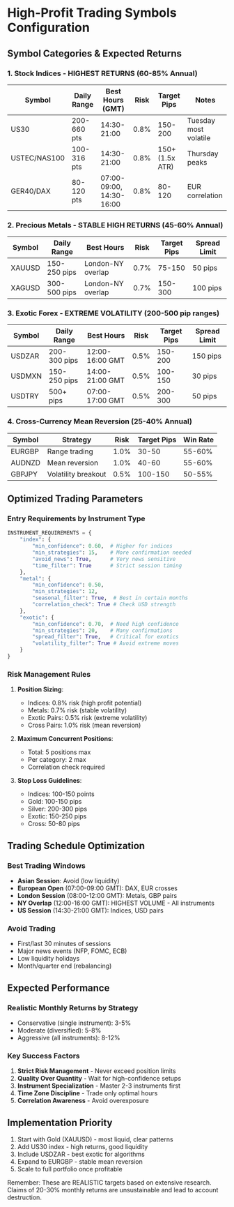 # High-Profit Trading Symbols Configuration

## Symbol Categories & Expected Returns

### 1. Stock Indices - HIGHEST RETURNS (60-85% Annual)
| Symbol | Daily Range | Best Hours (GMT) | Risk | Target Pips | Notes |
|--------|-------------|------------------|------|-------------|--------|
| US30 | 200-660 pts | 14:30-21:00 | 0.8% | 150-200 | Tuesday most volatile |
| USTEC/NAS100 | 100-316 pts | 14:30-21:00 | 0.8% | 150+ (1.5x ATR) | Thursday peaks |
| GER40/DAX | 80-120 pts | 07:00-09:00, 14:30-16:00 | 0.8% | 80-120 | EUR correlation |

### 2. Precious Metals - STABLE HIGH RETURNS (45-60% Annual)
| Symbol | Daily Range | Best Hours | Risk | Target Pips | Spread Limit |
|--------|-------------|------------|------|-------------|--------------|
| XAUUSD | 150-250 pips | London-NY overlap | 0.7% | 75-150 | 50 pips |
| XAGUSD | 300-500 pips | London-NY overlap | 0.7% | 150-300 | 100 pips |

### 3. Exotic Forex - EXTREME VOLATILITY (200-500 pip ranges)
| Symbol | Daily Range | Best Hours | Risk | Target Pips | Spread Limit |
|--------|-------------|------------|------|-------------|--------------|
| USDZAR | 200-300 pips | 12:00-16:00 GMT | 0.5% | 150-200 | 150 pips |
| USDMXN | 150-250 pips | 14:00-21:00 GMT | 0.5% | 100-150 | 30 pips |
| USDTRY | 500+ pips | 07:00-17:00 GMT | 0.5% | 200-300 | 50 pips |

### 4. Cross-Currency Mean Reversion (25-40% Annual)
| Symbol | Strategy | Risk | Target Pips | Win Rate |
|--------|----------|------|-------------|----------|
| EURGBP | Range trading | 1.0% | 30-50 | 55-60% |
| AUDNZD | Mean reversion | 1.0% | 40-60 | 55-60% |
| GBPJPY | Volatility breakout | 0.5% | 100-150 | 50-55% |

## Optimized Trading Parameters

### Entry Requirements by Instrument Type
```python
INSTRUMENT_REQUIREMENTS = {
    "index": {
        "min_confidence": 0.60,  # Higher for indices
        "min_strategies": 15,    # More confirmation needed
        "avoid_news": True,      # Very news sensitive
        "time_filter": True      # Strict session timing
    },
    "metal": {
        "min_confidence": 0.50,
        "min_strategies": 12,
        "seasonal_filter": True,  # Best in certain months
        "correlation_check": True # Check USD strength
    },
    "exotic": {
        "min_confidence": 0.70,  # Need high confidence
        "min_strategies": 20,    # Many confirmations
        "spread_filter": True,   # Critical for exotics
        "volatility_filter": True # Avoid extreme moves
    }
}
```

### Risk Management Rules
1. **Position Sizing**:
   - Indices: 0.8% risk (high profit potential)
   - Metals: 0.7% risk (stable volatility)
   - Exotic Pairs: 0.5% risk (extreme volatility)
   - Cross Pairs: 1.0% risk (mean reversion)

2. **Maximum Concurrent Positions**:
   - Total: 5 positions max
   - Per category: 2 max
   - Correlation check required

3. **Stop Loss Guidelines**:
   - Indices: 100-150 points
   - Gold: 100-150 pips
   - Silver: 200-300 pips
   - Exotic: 150-250 pips
   - Cross: 50-80 pips

## Trading Schedule Optimization

### Best Trading Windows
- **Asian Session**: Avoid (low liquidity)
- **European Open** (07:00-09:00 GMT): DAX, EUR crosses
- **London Session** (08:00-12:00 GMT): Metals, GBP pairs
- **NY Overlap** (12:00-16:00 GMT): HIGHEST VOLUME - All instruments
- **US Session** (14:30-21:00 GMT): Indices, USD pairs

### Avoid Trading
- First/last 30 minutes of sessions
- Major news events (NFP, FOMC, ECB)
- Low liquidity holidays
- Month/quarter end (rebalancing)

## Expected Performance

### Realistic Monthly Returns by Strategy
- Conservative (single instrument): 3-5%
- Moderate (diversified): 5-8%
- Aggressive (all instruments): 8-12%

### Key Success Factors
1. **Strict Risk Management** - Never exceed position limits
2. **Quality Over Quantity** - Wait for high-confidence setups
3. **Instrument Specialization** - Master 2-3 instruments first
4. **Time Zone Discipline** - Trade only optimal hours
5. **Correlation Awareness** - Avoid overexposure

## Implementation Priority
1. Start with Gold (XAUUSD) - most liquid, clear patterns
2. Add US30 index - high returns, good liquidity  
3. Include USDZAR - best exotic for algorithms
4. Expand to EURGBP - stable mean reversion
5. Scale to full portfolio once profitable

Remember: These are REALISTIC targets based on extensive research. Claims of 20-30% monthly returns are unsustainable and lead to account destruction.